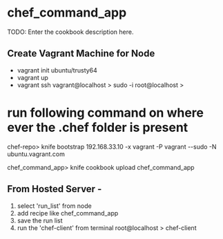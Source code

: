 # chef_command_app

TODO: Enter the cookbook description here.

Create Vagrant Machine for Node
-
- vagrant init ubuntu/trusty64
- vagrant up
- vagrant ssh
vagrant@localhost > sudo -i
root@localhost > 

# run following command on where ever the .chef folder is present
chef-repo> knife bootstrap 192.168.33.10 -x vagrant -P vagrant --sudo -N ubuntu.vagrant.com

chef_command_app> knife cookbook upload chef_command_app

From Hosted Server -
-
1. select 'run_list' from node
2. add recipe like chef_command_app
3. save the run list
4. run the 'chef-client' from terminal
	root@localhost > chef-client

